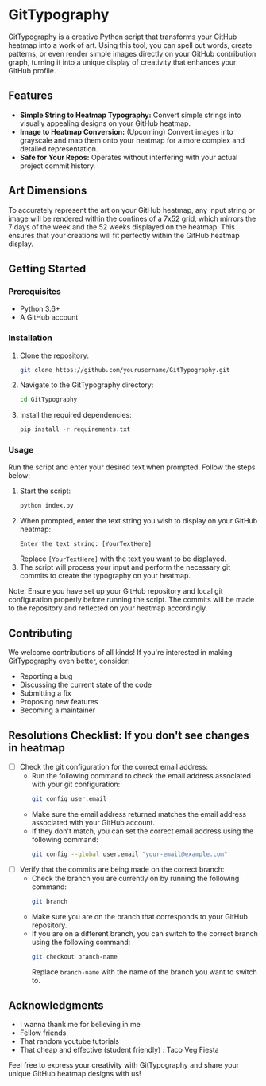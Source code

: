 # GitTypography

GitTypography is a creative Python script that transforms your GitHub heatmap into a work of art. Using this tool, you can spell out words, create patterns, or even render simple images directly on your GitHub contribution graph, turning it into a unique display of creativity that enhances your GitHub profile.

## Features

- **Simple String to Heatmap Typography:** Convert simple strings into visually appealing designs on your GitHub heatmap.
- **Image to Heatmap Conversion:** (Upcoming) Convert images into grayscale and map them onto your heatmap for a more complex and detailed representation.
- **Safe for Your Repos:** Operates without interfering with your actual project commit history.

## Art Dimensions

To accurately represent the art on your GitHub heatmap, any input string or image will be rendered within the confines of a 7x52 grid, which mirrors the 7 days of the week and the 52 weeks displayed on the heatmap. This ensures that your creations will fit perfectly within the GitHub heatmap display.

## Getting Started

### Prerequisites

- Python 3.6+
- A GitHub account

### Installation

1. Clone the repository:
   ```sh
   git clone https://github.com/yourusername/GitTypography.git
   ```
2. Navigate to the GitTypography directory:
   ```sh
   cd GitTypography
   ```
3. Install the required dependencies:
   ```sh
   pip install -r requirements.txt
   ```

### Usage

Run the script and enter your desired text when prompted. Follow the steps below:

1. Start the script:
   ```sh
   python index.py
   ```
2. When prompted, enter the text string you wish to display on your GitHub heatmap:
   ```plaintext
   Enter the text string: [YourTextHere]
   ```
   Replace `[YourTextHere]` with the text you want to be displayed.
3. The script will process your input and perform the necessary git commits to create the typography on your heatmap.

Note: Ensure you have set up your GitHub repository and local git configuration properly before running the script. The commits will be made to the repository and reflected on your heatmap accordingly.

## Contributing

We welcome contributions of all kinds! If you're interested in making GitTypography even better, consider:

- Reporting a bug
- Discussing the current state of the code
- Submitting a fix
- Proposing new features
- Becoming a maintainer

## Resolutions Checklist: If you don't see changes in heatmap

- [ ] Check the git configuration for the correct email address:
  - Run the following command to check the email address associated with your git configuration:
    ```sh
    git config user.email
    ```
  - Make sure the email address returned matches the email address associated with your GitHub account.
  - If they don't match, you can set the correct email address using the following command:
    ```sh
    git config --global user.email "your-email@example.com"
    ```
- [ ] Verify that the commits are being made on the correct branch:
  - Check the branch you are currently on by running the following command:
    ```sh
    git branch
    ```
  - Make sure you are on the branch that corresponds to your GitHub repository.
  - If you are on a different branch, you can switch to the correct branch using the following command:
    ```sh
    git checkout branch-name
    ```
    Replace `branch-name` with the name of the branch you want to switch to.

## Acknowledgments

- I wanna thank me for believing in me
- Fellow friends
- That random youtube tutorials
- That cheap and effective (student friendly) : Taco Veg Fiesta

Feel free to express your creativity with GitTypography and share your unique GitHub heatmap designs with us!
